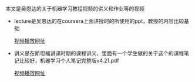 本文是吴恩达的关于机器学习教程视频的讲义和作业等的视频

- lecture是吴恩达的在coursera上面讲授时的所使用的ppt，教授的内容比较基础

  [视频播放网址](https://www.bilibili.com/video/av9912938?from=search&seid=6787882325166306260)

- 讲义是在斯坦福讲课时期的课程讲义，里面有一个学生做的关于这个的课程笔记比较好，机器学习个人笔记完整版v4.21.pdf

  [视频播放网址](https://www.bilibili.com/video/av28468522?from=search&seid=6787882325166306260)

